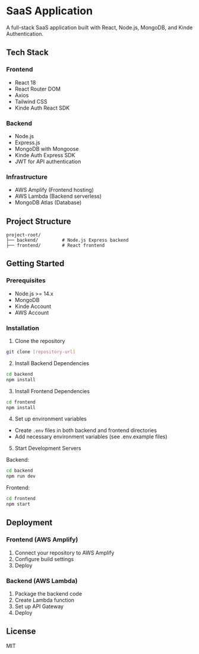 # SaaS Application

A full-stack SaaS application built with React, Node.js, MongoDB, and Kinde Authentication.

## Tech Stack

### Frontend
- React 18
- React Router DOM
- Axios
- Tailwind CSS
- Kinde Auth React SDK

### Backend
- Node.js
- Express.js
- MongoDB with Mongoose
- Kinde Auth Express SDK
- JWT for API authentication

### Infrastructure
- AWS Amplify (Frontend hosting)
- AWS Lambda (Backend serverless)
- MongoDB Atlas (Database)

## Project Structure
```
project-root/
├── backend/         # Node.js Express backend
├── frontend/        # React frontend
```

## Getting Started

### Prerequisites
- Node.js >= 14.x
- MongoDB
- Kinde Account
- AWS Account

### Installation

1. Clone the repository
```bash
git clone [repository-url]
```

2. Install Backend Dependencies
```bash
cd backend
npm install
```

3. Install Frontend Dependencies
```bash
cd frontend
npm install
```

4. Set up environment variables
- Create `.env` files in both backend and frontend directories
- Add necessary environment variables (see .env.example files)

5. Start Development Servers

Backend:
```bash
cd backend
npm run dev
```

Frontend:
```bash
cd frontend
npm start
```

## Deployment

### Frontend (AWS Amplify)
1. Connect your repository to AWS Amplify
2. Configure build settings
3. Deploy

### Backend (AWS Lambda)
1. Package the backend code
2. Create Lambda function
3. Set up API Gateway
4. Deploy

## License
MIT 